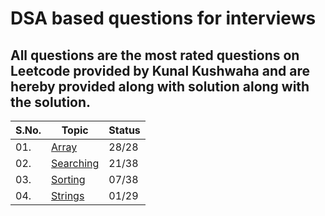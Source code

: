 # DSA based questions for interviews
## All questions are the most rated questions on Leetcode provided by Kunal Kushwaha and are hereby provided along with solution along with the solution.


| S.No. | Topic | Status |
|---|--------------|-----|
|01. | [Array](/Arrays) | 28/28 |
|02. | [Searching](/Searching)|21/38|
|03. | [Sorting](/Sorting)|07/38|
|04. | [Strings](/String)|01/29|
